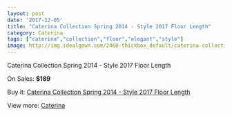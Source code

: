 ```yaml
---
layout: post
date: '2017-12-05'
title: "Caterina Collection Spring 2014 - Style 2017 Floor Length"
category: Caterina
tags: ["caterina","collection","floor","elegant","style"]
image: http://img.idealgown.com/2460-thickbox_default/caterina-collection-spring-2014-style-2017-floor-length.jpg
---
```

Caterina Collection Spring 2014 - Style 2017 Floor Length

On Sales: **$189**
<a href="https://www.idealgown.com/en/caterina/1156-caterina-collection-spring-2014-style-2017-floor-length.html"><amp-img layout="responsive" width="600" height="600" src="//img.idealgown.com/2460-thickbox_default/caterina-collection-spring-2014-style-2017-floor-length.jpg" alt="Caterina Collection Spring 2014 - Style 2017 Floor Length 0" /></a>
<a href="https://www.idealgown.com/en/caterina/1156-caterina-collection-spring-2014-style-2017-floor-length.html"><amp-img layout="responsive" width="600" height="600" src="//img.idealgown.com/2461-thickbox_default/caterina-collection-spring-2014-style-2017-floor-length.jpg" alt="Caterina Collection Spring 2014 - Style 2017 Floor Length 1" /></a>

Buy it: [Caterina Collection Spring 2014 - Style 2017 Floor Length](https://www.idealgown.com/en/caterina/1156-caterina-collection-spring-2014-style-2017-floor-length.html "Caterina Collection Spring 2014 - Style 2017 Floor Length")

View more: [Caterina](https://www.idealgown.com/en/15-caterina "Caterina")